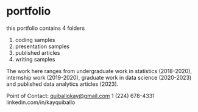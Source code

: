 # portfolio

this portfolio contains 4 folders
1) coding samples
2) presentation samples
3) published articles
4) writing samples

The work here ranges from undergraduate work in statistics (2018-2020), internship work (2019-2020), graduate work in data science (2020-2023) and published data analytics articles (2023).

Point of Contact:
quiballokay@gmail.com 
1 (224) 678-4331
linkedin.com/in/kayquiballo
